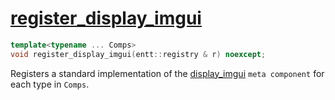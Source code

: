 # [register_display_imgui](register_display_imgui.hpp)

```cpp
template<typename ... Comps>
void register_display_imgui(entt::registry & r) noexcept;
```

Registers a standard implementation of the [display_imgui](../../../meta/display_imgui.md) `meta component` for each type in `Comps`.